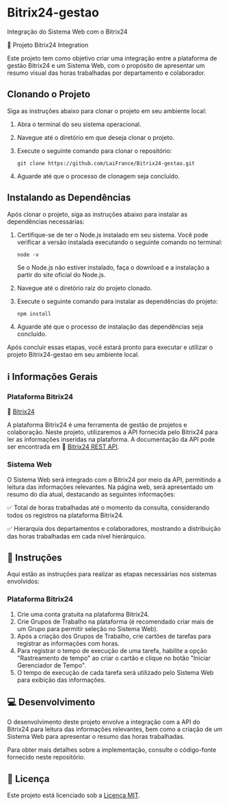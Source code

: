 # Bitrix24-gestao
Integração do Sistema Web com o Bitrix24

🚀 Projeto Bitrix24 Integration

Este projeto tem como objetivo criar uma integração entre a plataforma de gestão Bitrix24 e um Sistema Web, com o propósito de apresentar um resumo visual das horas trabalhadas por departamento e colaborador.

## Clonando o Projeto

Siga as instruções abaixo para clonar o projeto em seu ambiente local:

1. Abra o terminal do seu sistema operacional.

2. Navegue até o diretório em que deseja clonar o projeto.

3. Execute o seguinte comando para clonar o repositório:

   ```
   git clone https://github.com/LaiFrance/Bitrix24-gestao.git
   ```

4. Aguarde até que o processo de clonagem seja concluído.

## Instalando as Dependências

Após clonar o projeto, siga as instruções abaixo para instalar as dependências necessárias:

1. Certifique-se de ter o Node.js instalado em seu sistema. Você pode verificar a versão instalada executando o seguinte comando no terminal:

   ```
   node -v
   ```

   Se o Node.js não estiver instalado, faça o download e a instalação a partir do site oficial do Node.js.

2. Navegue até o diretório raiz do projeto clonado.

3. Execute o seguinte comando para instalar as dependências do projeto:

   ```
   npm install
   ```

4. Aguarde até que o processo de instalação das dependências seja concluído.

Após concluir essas etapas, você estará pronto para executar e utilizar o projeto Bitrix24-gestao em seu ambiente local.

## ℹ️ Informações Gerais

### Plataforma Bitrix24

🔗 [Bitrix24](https://www.bitrix24.com/)

A plataforma Bitrix24 é uma ferramenta de gestão de projetos e colaboração. Neste projeto, utilizaremos a API fornecida pelo Bitrix24 para ler as informações inseridas na plataforma. A documentação da API pode ser encontrada em 🔗 [Bitrix24 REST API](https://training.bitrix24.com/rest_help).

### Sistema Web

O Sistema Web será integrado com o Bitrix24 por meio da API, permitindo a leitura das informações relevantes. Na página web, será apresentado um resumo do dia atual, destacando as seguintes informações:

✅ Total de horas trabalhadas até o momento da consulta, considerando todos os registros na plataforma Bitrix24.

✅ Hierarquia dos departamentos e colaboradores, mostrando a distribuição das horas trabalhadas em cada nível hierárquico.

## 📝 Instruções

Aqui estão as instruções para realizar as etapas necessárias nos sistemas envolvidos:

### Plataforma Bitrix24

1. Crie uma conta gratuita na plataforma Bitrix24.
2. Crie Grupos de Trabalho na plataforma (é recomendado criar mais de um Grupo para permitir seleção no Sistema Web).
3. Após a criação dos Grupos de Trabalho, crie cartões de tarefas para registrar as informações com horas.
4. Para registrar o tempo de execução de uma tarefa, habilite a opção "Rastreamento de tempo" ao criar o cartão e clique no botão "Iniciar Gerenciador de Tempo".
5. O tempo de execução de cada tarefa será utilizado pelo Sistema Web para exibição das informações.

## 💻 Desenvolvimento

O desenvolvimento deste projeto envolve a integração com a API do Bitrix24 para leitura das informações relevantes, bem como a criação de um Sistema Web para apresentar o resumo das horas trabalhadas.

Para obter mais detalhes sobre a implementação, consulte o código-fonte fornecido neste repositório.

## 📜 Licença

Este projeto está licenciado sob a [Licença MIT](LICENSE).

